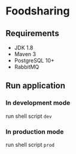 # Foodsharing

## Requirements

- JDK 1.8
- Maven 3
- PostgreSQL 10+
- RabbitMQ

## Run application

### In development mode

run shell script `dev`

### In production mode

run shell script `prod`
